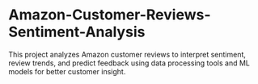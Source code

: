 # Amazon-Customer-Reviews-Sentiment-Analysis
This project analyzes Amazon customer reviews to interpret sentiment, review trends, and predict feedback using data processing tools and ML models for better customer insight.

